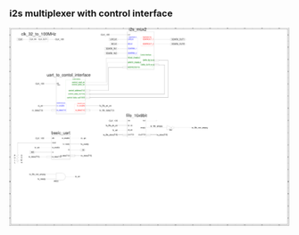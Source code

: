 ### i2s multiplexer with control interface

![schematic](https://raw.githubusercontent.com/newdigate/papilio_duo_i2s/master/i2s_mux_with_control_interface/images/schematic.png "Schematic")
